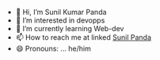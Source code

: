 - 👋 Hi, I’m Sunil Kumar Panda 
- 👀 I’m interested in devopps
- 🌱 I’m currently learning Web-dev
- 📫 How to reach me at linked [Sunil Panda](www.linkedin.com/in/sunil-panda-975782249)
- 😄 Pronouns: ... he/him

<!---
Skpanda0/Skpanda0 is a ✨ special ✨ repository because its `README.md` (this file) appears on your GitHub profile.
You can click the Preview link to take a look at your changes.
--->
